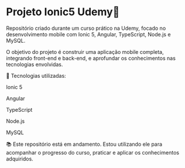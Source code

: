 # Projeto Ionic5 Udemy📲

Repositório criado durante um curso prático na Udemy, focado no desenvolvimento mobile com Ionic 5, Angular, TypeScript, Node.js e MySQL.

O objetivo do projeto é construir uma aplicação mobile completa, integrando front-end e back-end, e aprofundar os conhecimentos nas tecnologias envolvidas.

🔧 Tecnologias utilizadas:

Ionic 5

Angular

TypeScript

Node.js

MySQL

📚 Este repositório está em andamento. Estou utilizando ele para acompanhar o progresso do curso, praticar e aplicar os conhecimentos adquiridos.
